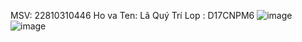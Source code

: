 MSV: 22810310446
Ho va Ten: Lã Quý Trí
Lop : D17CNPM6
![image](https://github.com/user-attachments/assets/850df722-68df-4eac-a300-f8a41592c9a0)
![image](https://github.com/user-attachments/assets/e714fca9-a5c7-4a78-8c67-aee0d733c6c2)

